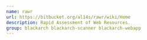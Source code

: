 ```yaml
---
name: rawr
url: https://bitbucket.org/al14s/rawr/wiki/Home
description: Rapid Assessment of Web Resources.
group: blackarch blackarch-scanner blackarch-webapp
---
```

